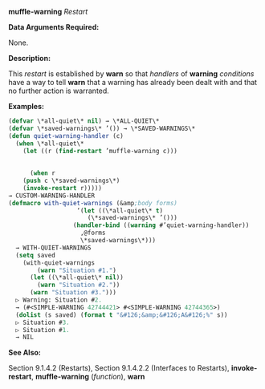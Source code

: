 **muffle-warning** *Restart* 



**Data Arguments Required:** 



None. 



**Description:** 



This *restart* is established by **warn** so that *handlers* of **warning** *conditions* have a way to tell **warn** that a warning has already been dealt with and that no further action is warranted. 



**Examples:**
```lisp
(defvar \*all-quiet\* nil) → \*ALL-QUIET\* 
(defvar \*saved-warnings\* ’()) → \*SAVED-WARNINGS\* 
(defun quiet-warning-handler (c) 
  (when \*all-quiet\* 
    (let ((r (find-restart ’muffle-warning c))) 
      
      
      (when r 
	(push c \*saved-warnings\*) 
	(invoke-restart r))))) 
→ CUSTOM-WARNING-HANDLER 
(defmacro with-quiet-warnings (&amp;body forms) 
			       ‘(let ((\*all-quiet\* t) 
				      (\*saved-warnings\* ’())) 
				  (handler-bind ((warning #’quiet-warning-handler)) 
				    ,@forms 
				    \*saved-warnings\*))) 
  → WITH-QUIET-WARNINGS 
  (setq saved 
	(with-quiet-warnings 
	    (warn "Situation #1.") 
	  (let ((\*all-quiet\* nil)) 
	    (warn "Situation #2.")) 
	  (warn "Situation #3."))) 
  ▷ Warning: Situation #2. 
  → (#<SIMPLE-WARNING 42744421> #<SIMPLE-WARNING 42744365>) 
  (dolist (s saved) (format t "&#126;&amp;&#126;A&#126;%" s)) 
  ▷ Situation #3. 
  ▷ Situation #1. 
  → NIL 
```
**See Also:** 



Section 9.1.4.2 (Restarts), Section 9.1.4.2.2 (Interfaces to Restarts), **invoke-restart**, **muffle-warning** (*function*), **warn** 



